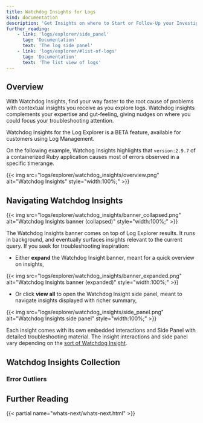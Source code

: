 ```yaml
---
title: Watchdog Insights for Logs
kind: documentation
description: 'Get Insights on where to Start or Follow-Up your Investigations'
further_reading:
    - link: 'logs/explorer/side_panel'
      tag: 'Documentation'
      text: 'The log side panel'
    - link: 'logs/explorer/#list-of-logs'
      tag: 'Documentation'
      text: 'The list view of logs'
---
```


## Overview

With Watchdog Insights, find your way faster to the root cause of problems with contextual insights you receive as you explore logs. Watchdog insights complements your expertise and gut-feeling, giving nudges on where you could focus your troubleshooting attention. 

<div class="alert alert-warning">
Watchdog Insights for the Log Explorer is a BETA feature, available for customers using Log Management.
</div>

On the following example, Watchog Insights highlights that `version:2.9.7` of a containerized Ruby application causes most of errors observed in a specific timerange. 

{{< img src="logs/explorer/watchdog_insights/overview.png" alt="Watchdog Insights" style="width:100%;" >}}

## Navigating Watchdog Insights 

{{< img src="logs/explorer/watchdog_insights/banner_collapsed.png" alt="Watchdog Insights banner (collapsed)" style="width:100%;" >}}

The Watchdog Insights banner comes on top of Log Explorer results. It runs in background, and eventually surfaces insights relevant to the current query. If you seek for troubleshooting inspiration:
 
* Either **expand** the Watchdog Insight banner, meant for a quick overview on insights,

{{< img src="logs/explorer/watchdog_insights/banner_expanded.png" alt="Watchdog Insights banner (expanded)" style="width:100%;" >}}

* Or click **view all** to open the Watchdog Insight side panel, meant to navigate insights displayed with richer summary, 

{{< img src="logs/explorer/watchdog_insights/side_panel.png" alt="Watchdog Insights side panel" style="width:100%;" >}}

Each insight comes with its own embedded interactions and Side Panel with detailed troubleshooting material. The insight interactions and side panel vary depending on the [sort of Watchdog Insight](#watchdog-insight-collection).


## Watchdog Insights Collection

### Error Outliers



## Further Reading

{{< partial name="whats-next/whats-next.html" >}}

[1]: /logs/indexes#exclusion-filters
[2]: /logs/processing
[3]: /logs/explorer
[4]: /logs/explorer/facets/
